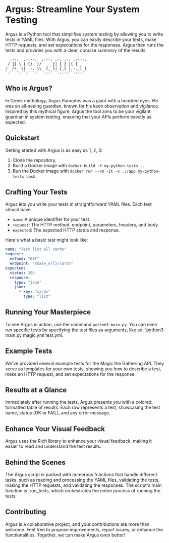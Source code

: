 # Argus: Streamline Your System Testing 

Argus is a Python tool that simplifies system testing by allowing you to write tests in YAML files. With Argus, you can easily describe your tests, make HTTP requests, and set expectations for the responses. Argus then runs the tests and provides you with a clear, concise summary of the results.
```
  .--.  .----.  .---. .-. .-. .----.
 / {} \ | {}  }/   __}| { } |{ {__  
/  /\  \| .-. \\  {_ }| {_} |.-._} }
`-'  `-'`-' `-' `---' `-----'`----' 
```
## Who is Argus?
In Greek mythology, Argus Panoptes was a giant with a hundred eyes. He was an all-seeing guardian, known for his keen observation and vigilance. Inspired by this mythical figure, Argus the tool aims to be your vigilant guardian in system testing, ensuring that your APIs perform exactly as expected.

## Quickstart

Getting started with Argus is as easy as 1, 2, 3:

1. Clone the repository.
2. Build a Docker image with `docker build -t my-python-tests .`.
3. Run the Docker image with `docker run --rm -it -v .:/app my-python-tests bash`.

## Crafting Your Tests

Argus lets you write your tests in straightforward YAML files. Each test should have:

- `name`: A unique identifier for your test.
- `request`: The HTTP method, endpoint, parameters, headers, and body.
- `expected`: The expected HTTP status and response.

Here's what a basic test might look like:

```yaml
name: "Test list all cards"
request:
  method: "GET"
  endpoint: "{base_url}/cards"
expected:
  status: 200
  response:
    type: "json"
    json:
      - key: "cards"
        type: "list"
```

## Running Your Masterpiece
To see Argus in action, use the command `python3 main.py`. You can even run specific tests by specifying the test files as arguments, like so: `python3 main.py magic.yml test.yml.

## Example Tests
We've provided several example tests for the Magic the Gathering API. They serve as templates for your own tests, showing you how to describe a test, make an HTTP request, and set expectations for the response.

## Results at a Glance
Immediately after running the tests, Argus presents you with a colored, formatted table of results. Each row represents a test, showcasing the test name, status (OK or FAIL), and any error message.

## Enhance Your Visual Feedback
Argus uses the Rich library to enhance your visual feedback, making it easier to read and understand the test results.

## Behind the Scenes
The Argus script is packed with numerous functions that handle different tasks, such as reading and processing the YAML files, validating the tests, making the HTTP requests, and validating the responses. The script's main function is `run_tests, which orchestrates the entire process of running the tests.

## Contributing
Argus is a collaborative project, and your contributions are more than welcome. Feel free to propose improvements, report issues, or enhance the functionalities. Together, we can make Argus even better!
